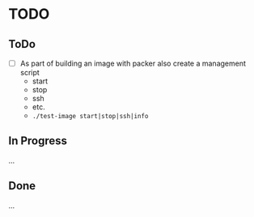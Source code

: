 # TODO

## ToDo
* [ ] As part of building an image with packer also create a management script
  - start
  - stop
  - ssh
  - etc.
  - `./test-image start|stop|ssh|info`


## In Progress
...


## Done
...
